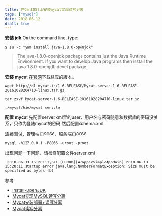 ```yaml
---
title: 在CentOS7上安装mycat实现读写分离 
tags: ["mysql"]
date: 2018-06-12
draft: true
---
```



**安装 jdk**
On the command line, type:
```shell
$ su -c "yum install java-1.8.0-openjdk"
```
> The java-1.8.0-openjdk package contains just the Java Runtime Environment. If you want to develop Java programs then install the java-1.8.0-openjdk-devel package.

**安装 mycat**
在[官网](http://mycat.io/)下载相应的版本。
```
wget http://dl.mycat.io/1.6-RELEASE/Mycat-server-1.6-RELEASE-20161028204710-linux.tar.gz

tar zxvf Mycat-server-1.6-RELEASE-20161028204710-linux.tar.gz

./mycat/bin/mycat console
```



**配置 mycat**
先配置server.xml里的user，用户名与密码随意和数据库的密码没关系，只作为登陆mycat的密码
然后配置schema.xml


连接测试，管理端口9066，服务端口8066
```shell
mysql -h127.0.0.1 -P8066 -uroot -proot
```

出现问题一下问题，请检查配置文件server.xml
```accesslog
 2018-06-13 15:20:11,571 [ERROR][WrapperSimpleAppMain] 2018-06-13 15:20:11 startup error java.lang.NumberFormatException: Size must be specified as bytes (b)
```


参考

- [install-OpenJDK](http://openjdk.java.net/install/)
- [Mycat实现MySQL读写分离](https://www.jianshu.com/p/cb7ec06dae05)
- [Mycat安装部署+读写分离](https://segmentfault.com/a/1190000009520414)
- [Mycat读写分离](https://www.souyunku.com/2017/11/15/mycat/)